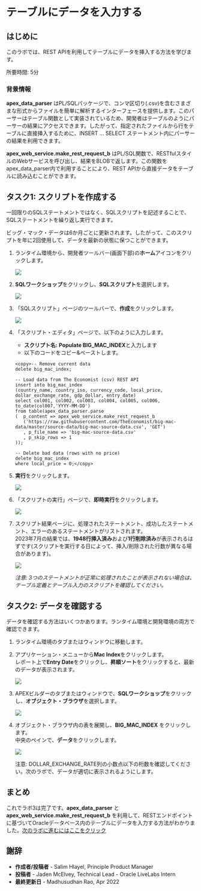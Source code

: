 # テーブルにデータを入力する

## はじめに

このラボでは、REST APIを利用してテーブルにデータを挿入する方法を学びます。

所要時間: 5分  

### 背景情報

**apex\_data\_parser** はPL/SQLパッケージで、コンマ区切り(.csv)を含むさまざまな形式からファイルを簡単に解析するインターフェースを提供します。このパーサーはテーブル関数として実装されているため、開発者はテーブルのようにパーサーの結果にアクセスできます。したがって、指定されたファイルから行をテーブルに直接挿入するために、INSERT ... SELECT ステートメント内にパーサーの結果を利用できます。

**apex\_web\_service.make\_rest\_request\_b** はPL/SQL関数で、RESTfulスタイルのWebサービスを呼び出し、結果をBLOBで返します。この関数をapex\_data\_parser内で利用することにより、REST APIから直接データをテーブルに読み込むことができます。

## タスク1: スクリプトを作成する

一回限りのSQLステートメントではなく、SQLスクリプトを記述することで、SQLステートメントを繰り返し実行できます。

ビッグ・マック・データは6か月ごとに更新されます。したがって、このスクリプトを年に2回使用して、データを最新の状態に保つことができます。

1. ランタイム環境から、開発者ツールバー(画面下部)の**ホーム**アイコンをクリックします。
  
   ![](images/go-home.png)
2. **SQLワークショップ**をクリックし、**SQLスクリプト**を選択します。 
   
   ![](images/go-sql-scripts.png)
3. 「SQLスクリプト」ページのツールバーで、**作成**をクリックします。
   
   ![](images/create-script.png)

4. 「スクリプト・エディタ」ページで、以下のように入力します。
   * **スクリプト名:** **Populate BIG\_MAC\_INDEX**と入力します  
   * 以下のコードをコピー&ペーストします。

   ```
   <copy>-- Remove current data
   delete big_mac_index;

   -- Load data from The Economist (csv) REST API
   insert into big_mac_index
   (country_name, country_iso, currency_code, local_price, dollar_exchange_rate, gdp_dollar, entry_date)
   select col001, col002, col003, col004, col005, col006, to_date(col007,'YYYY-MM-DD')
   from table(apex_data_parser.parse
   (  p_content => apex_web_service.make_rest_request_b
      ('https://raw.githubusercontent.com/TheEconomist/big-mac-data/master/source-data/big-mac-source-data.csv', 'GET')
      , p_file_name => 'big-mac-source-data.csv'
      , p_skip_rows => 1
   ));

   -- Delete bad data (rows with no price)
   delete big_mac_index
   where local_price = 0;</copy>    
   ```

5. **実行**をクリックします。
   
   ![](images/set-script.png)

6. 「スクリプトの実行」ページで、**即時実行**をクリックします。
   
   ![](images/run-now.png)
   
7. スクリプト結果ページに、処理されたステートメント、成功したステートメント、エラーのあるステートメントがリストされます。    
   2023年7月の結果では、**1948行挿入済み**および**1行削除済み**が表示されるはずです(スクリプトを実行する日によって、挿入/削除された行数が異なる場合があります)。
   
   ![](images/script-results.png)
   
   *注意: 3つのステートメントが正常に処理されたことが表示されない場合は、テーブル定義とテーブル入力のスクリプトを確認してください。*

## タスク2: データを確認する

データを確認する方法はいくつかあります。ランタイム環境と開発環境の両方で確認できます。

1. ランタイム環境のタブまたはウィンドウに移動します。
2. アプリケーション・メニューから**Mac Index**をクリックします。    
   レポート上で**Entry Date**をクリックし、**昇順ソート**をクリックすると、最新のデータが表示されます。

   ![](images/runtime.png)
   
3. APEXビルダーのタブまたはウィンドウで、**SQLワークショップ**をクリックし、**オブジェクト・ブラウザ**を選択します。

   ![](images/go-object-browser.png)
4. オブジェクト・ブラウザ内の表を展開し、**BIG\_MAC\_INDEX** をクリックします。  
   中央のペインで、**データ**をクリックします。

   ![](images/review-data.png)
   
   注意: DOLLAR\_EXCHANGE\_RATE列の小数点以下の桁数を確認してください。次のラボで、データが適切に表示されるようにします。

## **まとめ**

これでラボ3は完了です。**apex\_data\_parser** と **apex\_web\_service.make\_rest\_request\_b** を利用して、RESTエンドポイントに基づいてOracleデータベース内のテーブルにデータを入力する方法がわかりました。[次のラボに進むにはここをクリック](?lab=lab-4-improving-report)

## 謝辞

 - **作成者/投稿者** -  Salim Hlayel, Principle Product Manager
 - **投稿者** - Jaden McElvey, Technical Lead - Oracle LiveLabs Intern
 - **最終更新日** - Madhusudhan Rao, Apr 2022

